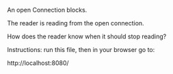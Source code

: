 An open Connection blocks.

The reader is reading from the open connection.

How does the reader know when it should stop reading?

Instructions: run this file, then in your browser go to:

http://localhost:8080/